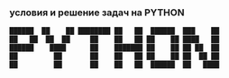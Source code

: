 ### условия и решение задач на PYTHON

```python
██████  ██    ██ ████████ ██   ██  ██████  ███    ██
██   ██  ██  ██     ██    ██   ██ ██    ██ ████   ██
██████    ████      ██    ███████ ██    ██ ██ ██  ██
██         ██       ██    ██   ██ ██    ██ ██  ██ ██
██         ██       ██    ██   ██  ██████  ██   ████
```


